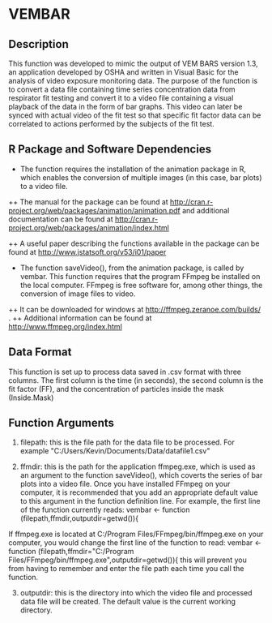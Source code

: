 VEMBAR
======

## Description
This function was developed to mimic the output of VEM BARS version 1.3, an application developed 
by OSHA and written in Visual Basic for the analysis of video exposure monitoring data. 
The purpose of the function is to convert a data file containing time series concentration 
data from respirator fit testing and convert it to a video file containing a visual playback 
of the data in the form of bar graphs. This video can later be synced with actual video of the 
fit test so that specific fit factor data can be correlated to actions performed by the subjects 
of the fit test.

## R Package and Software Dependencies
+	The function requires the installation of the animation package in R, which enables the 
conversion of multiple images (in this case, bar plots) to a video file.

 ++ The manual for the package can be found at
 http://cran.r-project.org/web/packages/animation/animation.pdf and 
 additional documentation can be found at http://cran.r-project.org/web/packages/animation/index.html

 ++ A useful paper describing the functions available in the package can be found at
 http://www.jstatsoft.org/v53/i01/paper
 
 +	The function saveVideo(), from the animation package, is called by vembar. This function 
 requires that the program FFmpeg be installed on the local computer. FFmpeg is free software for,
 among other things, the conversion of image files to video.
 
 ++ It can be downloaded for windows at http://ffmpeg.zeranoe.com/builds/ . 
 ++ Additional information can be found at http://www.ffmpeg.org/index.html
 
 ## Data Format
 This function is set up to process data saved in .csv format  with three columns. The first 
 column is the time (in seconds), the second column is the fit factor (FF), and the concentration
 of particles inside the mask (Inside.Mask)
 
 ## Function Arguments
 1.	filepath: this is the file path for the data file to be processed. 
 For example "C:/Users/Kevin/Documents/Data/datafile1.csv"
 
 2.	ffmdir: this is the path for the application ffmpeg.exe, which is used as an argument
 to the function saveVideo(), which coverts the series of bar plots into a video file. Once
 you have installed FFmpeg on your computer, it is recommended that you add an appropriate 
 default value to this argument in the function definition line. For example, the first 
 line of the function currently reads: vembar <- function (filepath,ffmdir,outputdir=getwd()){
 
 If ffmpeg.exe is located at C:/Program Files/FFmpeg/bin/ffmpeg.exe on your computer, you would 
 change the first line of the function to read:
vembar <- function (filepath,ffmdir="C:/Program Files/FFmpeg/bin/ffmpeg.exe",outputdir=getwd()){
this will prevent you from having to remember and enter the file path each time you call the function.

 3.	outputdir: this is the directory into which the video file and processed data file will be created.
 The default value is the current working directory.
 